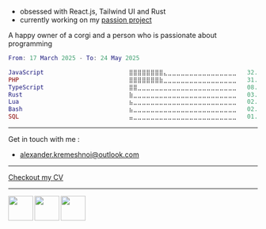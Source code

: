 * obsessed with React.js, Tailwind UI and Rust
* currently working on my [passion project](https://github.com/otakulibrary)

A happy owner of a corgi and a person who is passionate about programming

<!--START_SECTION:waka-->

```lua
From: 17 March 2025 - To: 24 May 2025

JavaScript                        ⣿⣿⣿⣿⣿⣿⣿⣿⣄⣀⣀⣀⣀⣀⣀⣀⣀⣀⣀⣀⣀⣀⣀⣀⣀   32.48 %
PHP                               ⣿⣿⣿⣿⣿⣿⣿⣷⣀⣀⣀⣀⣀⣀⣀⣀⣀⣀⣀⣀⣀⣀⣀⣀⣀   31.36 %
TypeScript                        ⣿⣿⣀⣀⣀⣀⣀⣀⣀⣀⣀⣀⣀⣀⣀⣀⣀⣀⣀⣀⣀⣀⣀⣀⣀   08.19 %
Rust                              ⣷⣀⣀⣀⣀⣀⣀⣀⣀⣀⣀⣀⣀⣀⣀⣀⣀⣀⣀⣀⣀⣀⣀⣀⣀   03.53 %
Lua                               ⣦⣀⣀⣀⣀⣀⣀⣀⣀⣀⣀⣀⣀⣀⣀⣀⣀⣀⣀⣀⣀⣀⣀⣀⣀   02.24 %
Bash                              ⣦⣀⣀⣀⣀⣀⣀⣀⣀⣀⣀⣀⣀⣀⣀⣀⣀⣀⣀⣀⣀⣀⣀⣀⣀   02.00 %
SQL                               ⣤⣀⣀⣀⣀⣀⣀⣀⣀⣀⣀⣀⣀⣀⣀⣀⣀⣀⣀⣀⣀⣀⣀⣀⣀   01.08 %
```

<!--END_SECTION:waka-->

----
Get in touch with me :
- <a href="mailto:alexander.kremeshnoi@outlook.com">alexander.kremeshnoi@outlook.com</a>

---
[Checkout my CV](https://kremeshnoi.github.io)

---

<a href="https://www.codewars.com/users/Alexander%20Kremeshnoi">
  <img align="left" style="height: 50px;" src="https://github.com/user-attachments/assets/9a9007e0-ae30-454a-8f82-dbd7edcd5e52" />
</a>

<a href="https://publish.obsidian.md/computer-science-vault">
  <img align="left" style="height: 50px;" src="https://github.com/user-attachments/assets/4e0fed43-db23-44c2-9936-ba799dae98ae" />
</a>

<a href="https://app.warp.dev/referral/QXELWK">
  <img align="left" style="height: 50px;" src="https://github.com/user-attachments/assets/65994ae2-4922-434f-a159-c72bb351355e" />
</a>
